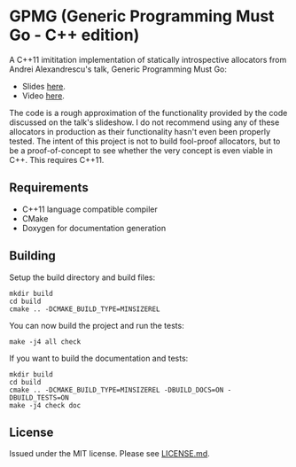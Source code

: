 # GPMG (Generic Programming Must Go - C++ edition)
A C++11 imititation implementation of statically introspective allocators from Andrei Alexandrescu's talk, Generic Programming Must Go:

* Slides [here](http://dconf.org/2015/talks/alexandrescu.pdf).
* Video [here](https://www.youtube.com/watch?v=mCrVYYlFTrA).

The code is a rough approximation of the functionality provided by the code discussed on the talk's slideshow.
I do not recommend using any of these allocators in production as their functionality hasn't even been properly tested.
The intent of this project is not to build fool-proof allocators, but to be a proof-of-concept to see whether the very concept is even viable in C++.
This requires C++11.

## Requirements
* C++11 language compatible compiler
* CMake
* Doxygen for documentation generation

## Building
Setup the build directory and build files:

```shell
mkdir build
cd build
cmake .. -DCMAKE_BUILD_TYPE=MINSIZEREL
```

You can now build the project and run the tests:

```shell
make -j4 all check
```

If you want to build the documentation and tests:
```shell
mkdir build
cd build
cmake .. -DCMAKE_BUILD_TYPE=MINSIZEREL -DBUILD_DOCS=ON -DBUILD_TESTS=ON
make -j4 check doc
```

## License
Issued under the MIT license.
Please see [LICENSE.md](LICENSE.md).
